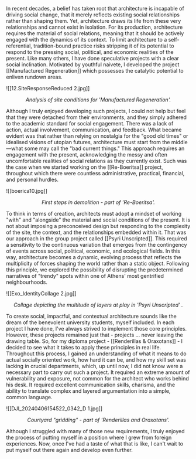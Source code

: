 In recent decades, a belief has taken root that architecture is incapable of driving social change, that it merely reflects existing social relationships rather than shaping them. Yet, architecture draws its life from these very relationships and cannot exist in isolation. For its production, architecture requires the material of social relations, meaning that it should be actively engaged with the dynamics of its context. To limit architecture to a self-referential, tradition-bound practice risks stripping it of its potential to respond to the pressing social, political, and economic realities of the present. Like many others, I have done speculative projects with a clear social inclination. Motivated by youthful naivete, I developed the project [[Manufactured Regeneration]] which possesses the catalytic potential to enliven rundown areas.  

![[12.SiteResponseReduced 2.jpg]]
*<p align=center> Analysis of site conditions for 'Manufactured Regeneration'. </p>*

Although I truly enjoyed developing such projects, I could not help but feel that they were detached from their environments, and they simply adhered to the academic standard for social engagement. There was a lack of action, actual involvement, communication, and feedback. What became evident was that rather than relying on nostalgia for the "good old times" or idealised visions of utopian futures, architecture must start from the middle—what some may call the "bad current things." This approach requires an engagement with the present, acknowledging the messy and often uncomfortable realities of social relations as they currently exist. Such was the case when we started working on the [[Re-Boeritsa]] project, throughout which there were countless administrative, practical, financial, and personal hurdles. 

![[boerica10.jpg]]
*<p align=center> First steps in demolition - part of 'Re-Boeritsa'. </p>*

To think in terms of creation, architects must adopt a mindset of working "with" and "alongside" the material and social conditions of the present. It is not about imposing a preconceived design but responding to the complexity of the site, the context, and the relationships embedded within it. That was our approach in the group project called [[Psyri Unscripted]]. This required a sensitivity to the continuous variation that emerges from the contingency of events across social, political, economic, and ecological fields. In this way, architecture becomes a dynamic, evolving process that reflects the multiplicity of forces shaping the world rather than a static object. Following this principle, we explored the possibility of disrupting the predetermined narratives of "trendy" spots within one of Athens' most gentrified neighbourhoods. 

![[Exo_IdentityCollage 2.jpg]]
*<p align=center> Collage depicting the multitude of layers at play in 'Psyri Unscripted' . </p>*

To create social, impactful, and contextual architecture sounds like the dream of the benevolent university students, myself included. In each project I have done, I've always strived to implement those core principles. However, these projects remained just that - projects ... never leaving the drawing table. So, for my diploma project - [[Renderillas & Oraxotans]] - I decided to see what it takes to apply these principles in real life. Throughout this process, I gained an understanding of what it means to do actual socially oriented work, how hard it can be, and how my skill set was lacking in crucial departments, which, up until now, I did not know were a necessary part to carry out such a project. It required an extreme amount of vulnerability and exposure, not common for the architect who works behind his desk. It required excellent communication skills, charisma, and the ability to translate complex and layered argumentation into a simple, common language. 

![[DJI_20240406154522_0342_D 1.jpg]]
*<p align=center> Courtyard "gridding" - part of 'Renderillas and Oraxotans'. </p>*

Although I struggled with many of those new requirements, I truly enjoyed the process of putting myself in a position where I grew from foreign experiences. Now, once I've had a taste of what that is like, I can't wait to put myself out there again and develop even further. 
